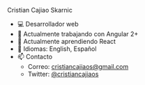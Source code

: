 Cristian Cajiao Skarnic

- 💻 Desarrollador web
- 🔭 Actualmente trabajando con Angular 2+
- 🌱 Actualmente aprendiendo React
- 💬 Idiomas: English, Español
- 📫 Contacto
  - Correo: cristiancajiaos@gmail.com 
  - Twitter: [@cristiancajiaos](https://twitter.com/cristiancajiaos)
